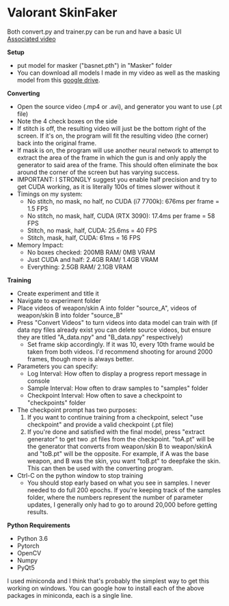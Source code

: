 # Valorant SkinFaker

Both convert.py and trainer.py can be run and have a basic UI  
[Associated video](https://youtu.be/fQCqbaTI9k4)
  
**Setup**  

- put model for masker ("basnet.pth") in "Masker" folder
- You can download all models I made in my video as well as the masking model from this [google drive](https://drive.google.com/file/d/1I2889hwmhZXWmfPaaW0L6ldmRU2LjUfN).

**Converting**


- Open the source video (.mp4 or .avi), and generator you want to use (.pt file)
- Note the 4 check boxes on the side
- If stitch is off, the resulting video will just be the bottom right of the screen. If it's on, the program will fit the resulting video (the corner) back into the original frame.
- If mask is on, the program will use another neural network to attempt to extract the area of the frame in which the gun is and only apply the generator to said area of the frame. This should often eliminate the box around the corner of the screen but has varying success.
- IMPORTANT: I STRONGLY suggest you enable half precision and try to get CUDA working, as it is literally 100s of times slower without it
- Timings on my system: 
  - No stitch, no mask, no half, no CUDA (i7 7700k): 676ms per frame = 1.5 FPS
  - No stitch, no mask, half, CUDA (RTX 3090):  17.4ms per frame = 58 FPS
  - Stitch, no mask, half, CUDA: 25.6ms = 40 FPS
  - Stitch, mask, half, CUDA: 61ms = 16 FPS
- Memory Impact:
  - No boxes checked: 200MB RAM/ 0MB VRAM
  - Just CUDA and half: 2.4GB RAM/ 1.4GB VRAM
  - Everything: 2.5GB RAM/ 2.1GB VRAM

**Training**

- Create experiment and title it
- Navigate to experiment folder 
- Place videos of weapon/skin A into folder "source_A", videos of weapon/skin B into folder "source_B"
- Press "Convert Videos" to turn videos into data model can train with (if data npy files already exist you can delete source videos, but ensure they are titled "A_data.npy" and "B_data.npy" respectively)
  - Set frame skip accordingly. If it was 10, every 10th frame would be taken from both videos. I'd recommend shooting for around 2000 frames, though more is always better.
- Parameters you can specify:
  - Log Interval: How often to display a progress report message in console
  - Sample Interval: How often to draw samples to "samples" folder
  - Checkpoint Interval: How often to save a checkpoint to "checkpoints" folder
- The checkpoint prompt has two purposes:
  1. If you want to continue training from a checkpoint, select "use checkpoint" and provide a valid checkpoint (.pt file)
  2. If you're done and satisfied with the final model, press "extract generator" to get two .pt files from the checkpoint. "toA.pt" will be the generator that converts from weapon/skin B to weapon/skinA and "toB.pt" will be the opposite. For example, if A was the base weapon, and B was the skin, you want "toB.pt" to deepfake the skin. This can then be used with the converting program.
- Ctrl-C on the python window to stop training
  - You should stop early based on what you see in samples. I never needed to do full 200 epochs. If you're keeping track of the samples folder, where the numbers represent the number of parameter updates, I generally only had to go to around 20,000 before getting results.

**Python Requirements**

- Python 3.6
- Pytorch
- OpenCV
- Numpy
- PyQt5

I used miniconda and I think that's probably the simplest way to get this working on windows. You can google how to install each of the above packages in miniconda, each is a single line.
